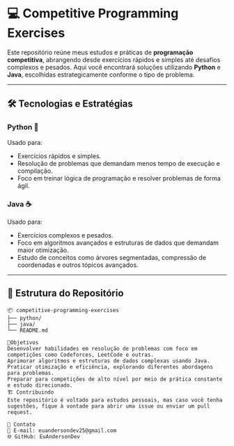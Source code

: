 # 💻 Competitive Programming Exercises

Este repositório reúne meus estudos e práticas de **programação competitiva**, abrangendo desde exercícios rápidos e simples até desafios complexos e pesados. Aqui você encontrará soluções utilizando **Python** e **Java**, escolhidas estrategicamente conforme o tipo de problema.

---

## 🛠 Tecnologias e Estratégias

### **Python** 🐍  
Usado para:  
- Exercícios rápidos e simples.  
- Resolução de problemas que demandam menos tempo de execução e compilação.  
- Foco em treinar lógica de programação e resolver problemas de forma ágil.  

### **Java** ☕  
Usado para:  
- Exercícios complexos e pesados.  
- Foco em algoritmos avançados e estruturas de dados que demandam maior otimização.  
- Estudo de conceitos como árvores segmentadas, compressão de coordenadas e outros tópicos avançados.  

---

## 📂 Estrutura do Repositório

```plaintext
📦 competitive-programming-exercises
├── python/
├── java/
└── README.md

🎯Objetivos
Desenvolver habilidades em resolução de problemas com foco em competições como Codeforces, LeetCode e outras.
Aprimorar algoritmos e estruturas de dados complexas usando Java.
Praticar otimização e eficiência, explorando diferentes abordagens para problemas.
Preparar para competições de alto nível por meio de prática constante e estudo direcionado.
🏗 Contribuindo
Este repositório é voltado para estudos pessoais, mas caso você tenha sugestões, fique à vontade para abrir uma issue ou enviar um pull request.

📝 Contato
📧 E-mail: euandersondev25@gmail.com
🌐 GitHub: EuAndersonDev
